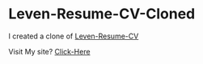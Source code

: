 # Leven-Resume-CV-Cloned

I created a clone of [Leven-Resume-CV](https://lmpixels.com/demo/leven-html-new/full-width-dark/index.html)

Visit My site? [Click-Here](https://omof.github.io/Leven-Resume-CV-Cloned)
